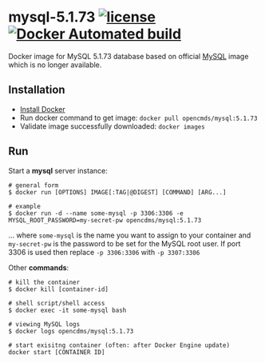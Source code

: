 # mysql-5.1.73 [![license](https://img.shields.io/github/license/mashape/apistatus.svg?maxAge=2592000)](LICENSE) [![Docker Automated build](https://img.shields.io/docker/pulls/opencdms/mysql.svg)](https://hub.docker.com/r/opencdms/mysql/)

Docker image for MySQL 5.1.73 database based on official [MySQL](https://hub.docker.com/_/mysql/) image which is no longer available.

## Installation

- [Install Docker](https://docs.docker.com/engine/installation/)
- Run docker command to get image: `docker pull opencmds/mysql:5.1.73`
- Validate image successfully downloaded: `docker images`

## Run 

Start a **mysql** server instance:
    
    # general form
    $ docker run [OPTIONS] IMAGE[:TAG|@DIGEST] [COMMAND] [ARG...]
    
    # example
    $ docker run -d --name some-mysql -p 3306:3306 -e MYSQL_ROOT_PASSWORD=my-secret-pw opencdms/mysql:5.1.73

... where `some-mysql` is the name you want to assign to your container and `my-secret-pw` is the password to be set for the MySQL root user. If port 3306 is used then replace `-p 3306:3306` with `-p 3307:3306`
    
Other **commands**:

    # kill the container
    $ docker kill [container-id]
    
    # shell script/shell access
    $ docker exec -it some-mysql bash
    
    # viewing MySQL logs
    $ docker logs opencdms/mysql:5.1.73
    
    # start exisitng container (often: after Docker Engine update)
    docker start [CONTAINER ID]
